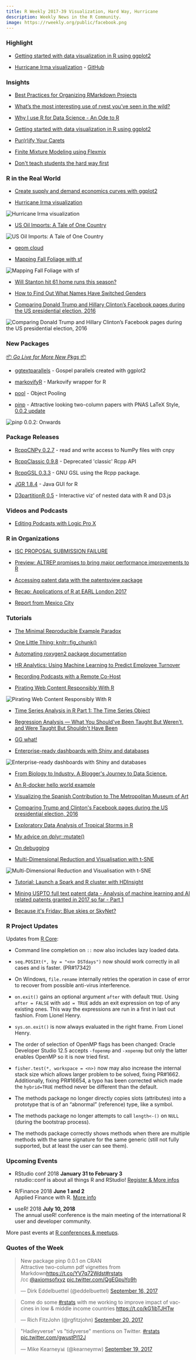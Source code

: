 ```yaml
---
title: R Weekly 2017-39 Visualization, Hard Way, Hurricane
description: Weekly News in the R Community.
image: https://rweekly.org/public/facebook.png
---
```


###  Highlight

+ [Getting started with data visualization in R using ggplot2](http://www.storybench.org/getting-started-data-visualization-r-using-ggplot2/)

+ [Hurricane Irma visualization](https://owi.usgs.gov/vizlab/hurricane-irma/) - [GitHub](https://github.com/USGS-VIZLAB/hurricane-irma)

### Insights

+ [Best Practices for Organizing RMarkdown Projects](https://community.rstudio.com/t/best-practices-for-organizing-rmarkdown-projects/914)

+ [What’s the most interesting use of rvest you’ve seen in the wild?](https://community.rstudio.com/t/whats-the-most-interesting-use-of-rvest-youve-seen-in-the-wild/745)

+ [Why I use R for Data Science - An Ode to R](https://shirinG.github.io/blogging/2017/09/19/ode_to_r)

+ [Getting started with data visualization in R using ggplot2](http://www.storybench.org/getting-started-data-visualization-r-using-ggplot2/)

+ [Pur(r)ify Your Carets](http://rsangole.netlify.com/post/pur-r-ify-your-carets/)

+ [Finite Mixture Modeling using Flexmix](https://rsangole.netlify.com/post/finite-mixture-modeling-using-flexmix/)

+ [Don't teach students the hard way first](http://varianceexplained.org/r/teach-hard-way/)

###  R in the Real World

+ [Create supply and demand economics curves with ggplot2](https://www.andrewheiss.com/blog/2017/09/15/create-supply-and-demand-economics-curves-with-ggplot2/)

+ [Hurricane Irma visualization](https://github.com/USGS-VIZLAB/hurricane-irma)

![Hurricane Irma visualization](https://raw.githubusercontent.com/USGS-VIZLAB/hurricane-irma/12341c59ea5dfcc1d1b5828f8d85470058dd4c6c/images/thumb-landing.png)

+ [US Oil Imports: A Tale of One Country](https://seasmith.github.io/blog/us_oil_imports_a_tale_of_one_country/)

![US Oil Imports: A Tale of One Country](https://seasmith.github.io/blog/us_oil_imports_a_tale_of_one_country_files/figure-html/plot_summary-1.png)

+ [geom cloud](http://www.gilgamath.com/geom-cloud.html)

+ [Mapping Fall Foliage with sf](https://rud.is/b/2017/09/18/mapping-fall-foliage-with-sf/)

![Mapping Fall Foliage with sf](https://i2.wp.com/rud.is/dl/foliage.gif?zoom=3&resize=780%2C468&ssl=1)


+ [Will Stanton hit 61 home runs this season?](http://andrewgelman.com/2017/09/21/will-stanton-hit-61-home-runs-season/)

+ [How to Find Out What Names Have Switched Genders](http://www.marcusbevans.com/find-names-switched-genders/)

+ [Comparing Donald Trump and Hillary Clinton’s Facebook pages during the US presidential election, 2016](http://rforjournalists.com/2017/09/10/comparing-donald-trump-and-hillary-clintons-facebook-pages-during-the-us-presidential-election-2016/)

![Comparing Donald Trump and Hillary Clinton’s Facebook pages during the US presidential election, 2016](https://i2.wp.com/rforjournalists.com/wp-content/uploads/2017/09/prez2016.png?w=1200)

###  New Packages

<p class="added-hostname"><a href="https://rweekly.org/live" target="_blank" class="externalLink">📦 <i>Go Live for More New Pkgs</i> 📦</a></p>

+ [ggtextparallels](https://github.com/daranzolin/ggtextparallels) - Gospel parallels created with ggplot2

+ [markovifyR](https://github.com/abresler/markovifyR) -  Markovify wrapper for R

+ [pool](https://github.com/rstudio/pool) - Object Pooling

+ [pinp](http://dirk.eddelbuettel.com/blog/2017/09/16#pinp_0.0.1) -  Attractive looking two-column papers with PNAS LaTeX Style, [0.0.2 update](http://dirk.eddelbuettel.com/blog/2017/09/20#pinp_0.0.2)

![pinp 0.0.2: Onwards](https://raw.githubusercontent.com/rweekly/image/master/2017-03/pinp.jpg)


### Package Releases

+ [RcppCNPy 0.2.7](http://dirk.eddelbuettel.com/blog/2017/09/23#rcppcnpy_0.2.7) - read and write access to NumPy files with cnpy

+ [RcppClassic 0.9.8](http://dirk.eddelbuettel.com/blog/2017/09/23#rcppclassic_0.9.8) - Deprecated 'classic' Rcpp API

+ [RcppGSL 0.3.3](http://dirk.eddelbuettel.com/blog/2017/09/24/#rcppgsl_0.3.3) - GNU GSL using the Rcpp package.

+ [JGR 1.8.4](https://cran.r-project.org/package=JGR) - Java GUI for R

+ [D3partitionR 0.5](http://enhancedatascience.com/2017/09/20/d3partitionr-0-5-beta/) - Interactive viz’ of nested data with R and D3.js

###  Videos and Podcasts

+ [Editing Podcasts with Logic Pro X](https://simplystatistics.org/2017/09/18/editing-podcasts-logic-pro-x/)

###  R in Organizations

+ [ISC PROPOSAL SUBMISSION FAILURE](https://www.r-consortium.org/blog/2017/09/18/isc-proposal-submission-failure)

+ [Preview: ALTREP promises to bring major performance improvements to R](http://blog.revolutionanalytics.com/2017/09/altrep-preview.html)

+ [Accessing patent data with the patentsview package](http://ropensci.org/blog/blog/2017/09/19/patentsview)

+ [Recap: Applications of R at EARL London 2017](http://blog.revolutionanalytics.com/2017/09/recap-earl-london-2017.html)

+ [Report from Mexico City](https://rviews.rstudio.com/2017/09/21/report-from-mexico-city/)

###  Tutorials

+ [The Minimal Reproducible Example Paradox](https://yihui.name/en/2017/09/the-minimal-reprex-paradox/)

+ [One Little Thing: knitr::fig_chunk()](https://yihui.name/en/2017/09/knitr-fig-chunk/)

+ [Automating roxygen2 package documentation](https://yonicd.github.io/2017-09-18-sinew/)

+ [HR Analytics: Using Machine Learning to Predict Employee Turnover](http://www.business-science.io/business/2017/09/18/hr_employee_attrition.html)

+ [Recording Podcasts with a Remote Co-Host](https://simplystatistics.org/2017/09/20/recording-podcasts-with-a-remote-cohost/)

+ [Pirating Web Content Responsibly With R](https://rud.is/b/2017/09/19/pirating-web-content-responsibly-with-r/)

![Pirating Web Content Responsibly With R](https://i2.wp.com/rud.is/b/wp-content/uploads/2017/09/Plot_Zoom-2.png?zoom=3&resize=780%2C596&ssl=1)

+ [Time Series Analysis in R Part 1: The Time Series Object](https://datascienceplus.com/time-series-analysis-in-r-part-1-the-time-series-object/)

+ [Regression Analysis — What You Should've Been Taught But Weren't,  and Were Taught But Shouldn't Have Been](https://matloff.wordpress.com/2017/09/20/regression-analysis-what-you-shouldve-been-taught-but-werent-and-were-taught-but-shouldnt-have-been/)

+ [GG what!](https://www.mytinyshinys.com/2017/09/20/ggwhat)

+ [Enterprise-ready dashboards with Shiny and databases](https://rviews.rstudio.com/2017/09/20/dashboards-with-r-and-databases/)

![Enterprise-ready dashboards with Shiny and databases](https://raw.githubusercontent.com/rweekly/image/master/2017-03/rstudio-1.png)

+ [From Biology to Industry. A Blogger's Journey to Data Science.](https://shirinG.github.io/blogging/2017/09/20/webinar_biology_to_data_science)

+ [An R-docker hello world example](https://www.symbolix.com.au/blog-main/r-docker-hello)

+ [Visualizing the Spanish Contribution to The Metropolitan Museum of Art](https://fronkonstin.com/2017/09/21/visualizing-the-spanish-contribution-to-the-metropolitan-museum-of-art/)

+ [Comparing Trump and Clinton's Facebook pages during the US presidential election, 2016](https://datascienceplus.com/comparing-trump-and-clintons-facebook-pages-during-the-us-presidential-election-2016/)

+ [Exploratory Data Analysis of Tropical Storms in R](https://www.stoltzmaniac.com/exploratory-data-analysis-of-tropical-storms-in-r/)

+ [My advice on dplyr::mutate()](http://www.win-vector.com/blog/2017/09/my-advice-on-dplyrmutate/)

+ [On debugging](http://www.win-vector.com/blog/2017/09/on-debugging/)

+ [Multi-Dimensional Reduction and Visualisation with t-SNE](https://datascienceplus.com/multi-dimensional-reduction-and-visualisation-with-t-sne/)

![Multi-Dimensional Reduction and Visualisation with t-SNE](https://datascienceplus.com/wp-content/uploads/2017/09/tsne7.png)

+ [Tutorial: Launch a Spark and R cluster with HDInsight](http://blog.revolutionanalytics.com/2017/09/hdinsight-tutorial.html)

+ [Mining USPTO full text patent data - Analysis of machine learning and AI related patents granted in 2017 so far - Part 1](http://www.alexejgossmann.com/patents_part_1/)

+ [Because it's Friday: Blue skies or SkyNet?](http://blog.revolutionanalytics.com/2017/09/because-its-friday-blue-skies-or-skynet.html)


###  R Project Updates

Updates from [R Core](http://developer.r-project.org/blosxom.cgi/R-devel/NEWS):

+ Command line completion on `::` now also includes lazy loaded data.

+ `seq.POSIXt(*, by = "<n> DSTdays")` now should work correctly in all cases and is faster. (PR#17342)

+ On Windows, `file.rename` internally retries the operation in case of error to recover from possible anti-virus interference.

+ `on.exit()` gains an optional argument `after` with default `TRUE`. Using `after = FALSE` with `add = TRUE` adds an exit expression on top of any existing ones. This way the expressions are run in a first in last out fashion. From Lionel Henry.

+ `sys.on.exit()` is now always evaluated in the right frame. From Lionel Henry.

+ The order of selection of OpenMP flags has been changed: Oracle Developer Studio 12.5 accepts `-fopenmp` and `-xopenmp` but only the latter enables OpenMP so it is now tried first.

+ `fisher.test(*, workspace = <n>)` now may also increase the internal stack size which allows larger problem to be solved, fixing PR#1662. Additionally, fixing PR#16654, a typo has been corrected which made the `hybrid=TRUE` method never be different than the default.

+ The methods package no longer directly copies slots (attributes) into a prototype that is of an “abnormal” (reference) type, like a symbol.

+ The methods package no longer attempts to call `length<-()` on `NULL` (during the bootstrap process).

+ The methods package correctly shows methods when there are multiple methods with the same signature for the same generic (still not fully supported, but at least the user can see them).

###  Upcoming Events

+ RStudio conf 2018 **January 31 to February 3** <br />
rstudio::conf is about all things R and RStudio! [Register & More infos](https://www.rstudio.com/conference/)

+ R/Finance 2018 **June 1 and 2** <br />
Applied Finance with R. [More info](http://www.rinfinance.com)

+ useR! 2018 **July 10, 2018** <br />
The annual useR! conference is the main meeting of the international R user and developer community.

More past events at [R conferences & meetups](https://conf.rweekly.org).


###  Quotes of the Week

<blockquote class="twitter-tweet" data-lang="en"><p lang="en" dir="ltr">New package pinp 0.0.1 on CRAN<br>Attractive two-column pdf vignettes from Markdown<a href="https://t.co/YV7q72Wdst">https://t.co/YV7q72Wdst</a><a href="https://twitter.com/hashtag/rstats?src=hash">#rstats</a> <br>/cc <a href="https://twitter.com/axiomsofxyz">@axiomsofxyz</a> <a href="https://t.co/QgEGpuYo9h">pic.twitter.com/QgEGpuYo9h</a></p>&mdash; Dirk Eddelbuettel (@eddelbuettel) <a href="https://twitter.com/eddelbuettel/status/909145322114437120">September 16, 2017</a></blockquote>

<blockquote class="twitter-tweet" data-lang="en"><p lang="en" dir="ltr">Come do some <a href="https://twitter.com/hashtag/rstats?src=hash">#rstats</a> with me working to improve impact of vaccines in low &amp; middle income countries <a href="https://t.co/kG1ibTJHTw">https://t.co/kG1ibTJHTw</a></p>&mdash; Rich FitzJohn (@rgfitzjohn) <a href="https://twitter.com/rgfitzjohn/status/910435498241478662">September 20, 2017</a></blockquote>

<blockquote class="twitter-tweet" data-lang="en"><p lang="ht" dir="ltr">&quot;Hadleyverse&quot; vs &quot;tidyverse&quot; mentions on Twitter. <a href="https://twitter.com/hashtag/rstats?src=hash">#rstats</a> <a href="https://t.co/gwustPI12J">pic.twitter.com/gwustPI12J</a></p>&mdash; Mike Kearney📊 (@kearneymw) <a href="https://twitter.com/kearneymw/status/910135249744662529">September 19, 2017</a></blockquote>
